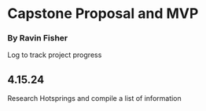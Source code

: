 # Capstone Proposal and MVP

### By Ravin Fisher

Log to track project progress

## 4.15.24

Research Hotsprings and compile a list of information

